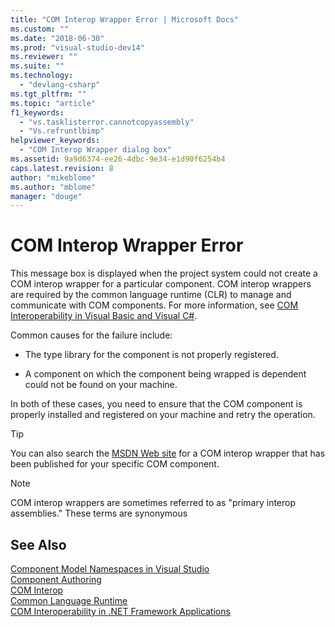 ```yaml
---
title: "COM Interop Wrapper Error | Microsoft Docs"
ms.custom: ""
ms.date: "2018-06-30"
ms.prod: "visual-studio-dev14"
ms.reviewer: ""
ms.suite: ""
ms.technology: 
  - "devlang-csharp"
ms.tgt_pltfrm: ""
ms.topic: "article"
f1_keywords: 
  - "vs.tasklisterror.cannotcopyassembly"
  - "Vs.refruntlbimp"
helpviewer_keywords: 
  - "COM Interop Wrapper dialog box"
ms.assetid: 9a9d6374-ee26-4dbc-9e34-e1d90f6254b4
caps.latest.revision: 8
author: "mikeblome"
ms.author: "mblome"
manager: "douge"
---
```

# COM Interop Wrapper Error
This message box is displayed when the project system could not create a COM interop wrapper for a particular component.  COM interop wrappers are required by the common language runtime (CLR) to manage and communicate with COM components.  For more information, see [COM Interoperability in Visual Basic and Visual C#](../Topic/COM%20Interoperability%20in%20.NET%20Framework%20Applications%20\(Visual%20Basic\).md).  
  
 Common causes for the failure include:  
  
-   The type library for the component is not properly registered.  
  
-   A component on which the component being wrapped is dependent could not be found on your machine.  
  
 In both of these cases, you need to ensure that the COM component is properly installed and registered on your machine and retry the operation.  
  
> [!TIP]
>  You can also search the [MSDN Web site](http://go.microsoft.com/fwlink/?LinkId=3355) for a COM interop wrapper that has been published for your specific COM component.  
  
> [!NOTE]
>  COM interop wrappers are sometimes referred to as "primary interop assemblies." These terms are synonymous  
  
## See Also  
 [Component Model Namespaces in Visual Studio](http://msdn.microsoft.com/en-us/705d0add-0707-44ba-a6de-637381d9c937)   
 [Component Authoring](../Topic/Component%20Authoring.md)   
 [COM Interop](../Topic/COM%20Interop%20\(Visual%20Basic\).md)   
 [Common Language Runtime](../Topic/Common%20Language%20Runtime%20\(CLR\).md)   
 [COM Interoperability in .NET Framework Applications](../Topic/COM%20Interoperability%20in%20.NET%20Framework%20Applications%20\(Visual%20Basic\).md)